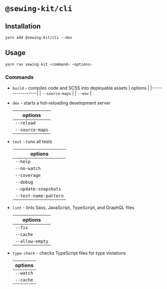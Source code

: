 # `@sewing-kit/cli`

## Installation

```
yarn add @sewing-kit/cli --dev
```

## Usage

```typescript
yarn run sewing-kit <command> <options>
```

### Commands

- `build` - compiles code and SCSS into deployable assets
  | options |
  |-----------------|
  | `--source-maps` |
  | `--env` |

- `dev` - starts a hot-reloading development server

  | options         |
  | --------------- |
  | `--reload`      |
  | `--source-maps` |

- `test` - runs all tests

  | options               |
  | --------------------- |
  | `--help`              |
  | `--no-watch`          |
  | `--coverage`          |
  | `--debug`             |
  | `--update-snapshots`  |
  | `--test-name-pattern` |

- `lint` - lints Sass, JavaScript, TypeScript, and GraphQL files

  | options         |
  | --------------- |
  | `--fix`         |
  | `--cache`       |
  | `--allow-empty` |

- `type-check` - checks TypeScript files for type violations

  | options   |
  | --------- |
  | `--watch` |
  | `--cache` |
